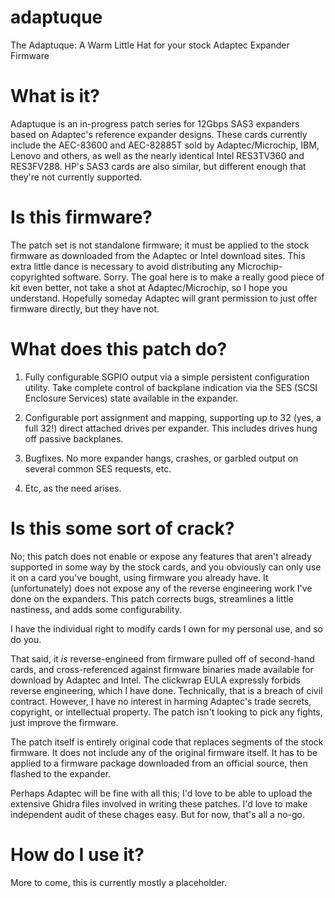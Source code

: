 # adaptuque
The Adaptuque: A Warm Little Hat for your stock Adaptec Expander Firmware

# What is it?

Adaptuque is an in-progress patch series for 12Gbps SAS3 expanders
based on Adaptec's reference expander designs.  These cards currently
include the AEC-83600 and AEC-82885T sold by Adaptec/Microchip, IBM,
Lenovo and others, as well as the nearly identical Intel RES3TV360 and
RES3FV288.  HP's SAS3 cards are also similar, but different enough
that they're not currently supported.

# Is this firmware?

The patch set is not standalone firmware; it must be applied to the
stock firmware as downloaded from the Adaptec or Intel download sites.
This extra little dance is necessary to avoid distributing any
Microchip-copyrighted software. Sorry. The goal here is to make a
really good piece of kit even better, not take a shot at
Adaptec/Microchip, so I hope you understand.  Hopefully someday
Adaptec will grant permission to just offer firmware directly, but
they have not.

# What does this patch do?

1) Fully configurable SGPIO output via a simple persistent
configuration utility.  Take complete control of backplane indication
via the SES (SCSI Enclosure Services) state available in the expander.

2) Configurable port assignment and mapping, supporting up to 32 (yes,
a full 32!) direct attached drives per expander.  This includes drives
hung off passive backplanes.

3) Bugfixes.  No more expander hangs, crashes, or garbled output on
several common SES requests, etc.

4) Etc, as the need arises.

# Is this some sort of crack?

No; this patch does not enable or expose any features that aren't
already supported in some way by the stock cards, and you obviously
can only use it on a card you've bought, using firmware you already
have. It (unfortunately) does not expose any of the reverse
engineering work I've done on the expanders.  This patch corrects
bugs, streamlines a little nastiness, and adds some configurability.

I have the individual right to modify cards I own for my personal use,
and so do you.

That said, it _is_ reverse-engineed from firmware pulled off of
second-hand cards, and cross-referenced against firmware binaries made
available for download by Adaptec and Intel.  The clickwrap EULA
expressly forbids reverse engineering, which I have done.
Technically, that is a breach of civil contract.  However, I have no
interest in harming Adaptec's trade secrets, copyright, or
intellectual property.  The patch isn't looking to pick any fights,
just improve the firmware.

The patch itself is entirely original code that replaces segments of
the stock firmware.  It does not include any of the original firmware
itself. It has to be applied to a firmware package downloaded from an
official source, then flashed to the expander.

Perhaps Adaptec will be fine with all this; I'd love to be able to
upload the extensive Ghidra files involved in writing these patches.
I'd love to make independent audit of these chages easy. But for now,
that's all a no-go.

# How do I use it?

More to come, this is currently mostly a placeholder.